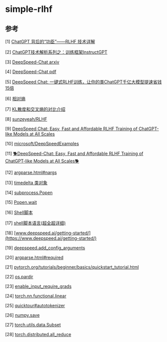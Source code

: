 # simple-rlhf

## 参考

[1] [ChatGPT 背后的“功臣”——RLHF 技术详解](https://huggingface.co/blog/zh/rlhf)

[2] [ChatGPT技术解析系列之：训练框架InstructGPT](https://zhuanlan.zhihu.com/p/605516116)

[3] [DeepSpeed-Chat arxiv](https://arxiv.org/abs/2308.01320)

[4] [DeepSpeed-Chat pdf](https://arxiv.org/pdf/2308.01320.pdf)

[5] [DeepSpeed Chat: 一键式RLHF训练，让你的类ChatGPT千亿大模型提速省钱15倍](https://github.com/microsoft/DeepSpeed/blob/master/blogs/deepspeed-chat/chinese/README.md)

[6] [相对熵](https://baike.baidu.com/item/%E7%9B%B8%E5%AF%B9%E7%86%B5/4233536)

[7] [KL散度和交叉熵的对比介绍](https://baijiahao.baidu.com/s?id=1763841223452070719)

[8] [sunzeyeah/RLHF](https://github.com/sunzeyeah/RLHF)

[9] [DeepSpeed Chat: Easy, Fast and Affordable RLHF Training of ChatGPT-like Models at All Scales](https://github.com/microsoft/DeepSpeed/tree/master/blogs/deepspeed-chat)

[10] [microsoft/DeepSpeedExamples](https://github.com/microsoft/DeepSpeedExamples)

[11] [🐕DeepSpeed-Chat: Easy, Fast and Affordable RLHF Training of ChatGPT-like Models at All Scales🐕](https://github.com/microsoft/DeepSpeedExamples/tree/master/applications/DeepSpeed-Chat)

[12] [argparse.html#nargs](https://docs.python.org/zh-cn/3/library/argparse.html#nargs)

[13] [timedelta 类对象](https://docs.python.org/zh-cn/3/library/datetime.html#datetime.timedelta)

[14] [subprocess.Popen](https://docs.python.org/zh-cn/3/library/subprocess.html#subprocess.Popen)

[15] [Popen.wait](https://docs.python.org/zh-cn/3/library/subprocess.html#subprocess.Popen.wait)

[16] [Shell脚本](https://blog.csdn.net/weixin_44689630/article/details/120615238)

[17] [shell脚本语言(超全超详细)](https://blog.csdn.net/weixin_43288201/article/details/105643692)

[18] [www.deepspeed.ai/getting-started/](https://www.deepspeed.ai/getting-started/)

[19] [deepspeed.add_config_arguments](https://deepspeed.readthedocs.io/en/latest/initialize.html#deepspeed.add_config_arguments)

[20] [argparse.html#required](https://docs.python.org/zh-cn/3/library/argparse.html#required)

[21] [pytorch.org/tutorials/beginner/basics/quickstart_tutorial.html](https://pytorch.org/tutorials/beginner/basics/quickstart_tutorial.html)

[22] [os.pardir](https://docs.python.org/zh-cn/3/library/os.html#os.pardir)

[23] [enable_input_require_grads](https://github.com/huggingface/transformers/blob/v4.31.0/src/transformers/modeling_utils.py#L1197)

[24] [torch.nn.functional.linear](https://pytorch.org/docs/stable/generated/torch.nn.functional.linear.html#torch.nn.functional.linear)

[25] [quicktour#autotokenizer](https://huggingface.co/docs/transformers/quicktour#autotokenizer)

[26] [numpy.save](https://numpy.org/doc/stable/reference/generated/numpy.save.html#numpy.save)

[27] [torch.utils.data.Subset](https://pytorch.org/docs/stable/data.html#torch.utils.data.Subset)

[28] [torch.distributed.all_reduce](https://pytorch.org/docs/stable/distributed.html?highlight=torch+distributed+all_reduce#torch.distributed.all_reduce)